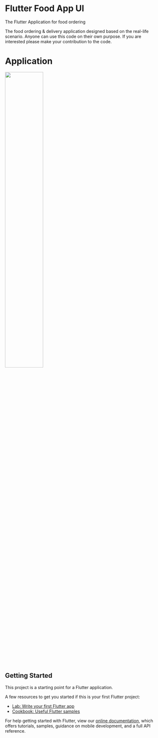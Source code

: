 # Flutter Food App UI

The Flutter Application for food ordering

The food ordering & delivery application designed based on the real-life scenario. Anyone can use this code on their own purpose. If you are interested please make your contribution to the code.


# Application
<div class="column" style = "float: center;">
    <img src="https://user-images.githubusercontent.com/57652434/144481475-f3aa5986-5ee3-4de7-af16-d01abe2535d6.gif" height="50%">
  </div>

## Getting Started

This project is a starting point for a Flutter application.

A few resources to get you started if this is your first Flutter project:

- [Lab: Write your first Flutter app](https://flutter.dev/docs/get-started/codelab)
- [Cookbook: Useful Flutter samples](https://flutter.dev/docs/cookbook)

For help getting started with Flutter, view our
[online documentation](https://flutter.dev/docs), which offers tutorials,
samples, guidance on mobile development, and a full API reference.
